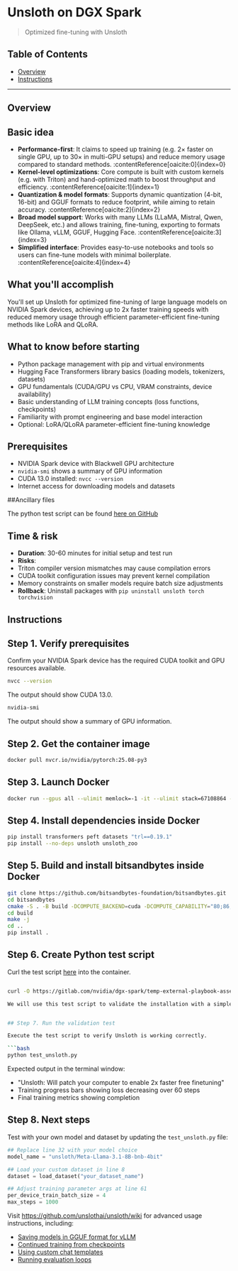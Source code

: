 # Unsloth on DGX Spark

> Optimized fine-tuning with Unsloth

## Table of Contents

- [Overview](#overview)
- [Instructions](#instructions)

---

## Overview

## Basic idea

- **Performance-first**: It claims to speed up training (e.g. 2× faster on single GPU, up to 30× in multi-GPU setups) and reduce memory usage compared to standard methods. :contentReference[oaicite:0]{index=0}  
- **Kernel-level optimizations**: Core compute is built with custom kernels (e.g. with Triton) and hand-optimized math to boost throughput and efficiency. :contentReference[oaicite:1]{index=1}  
- **Quantization & model formats**: Supports dynamic quantization (4-bit, 16-bit) and GGUF formats to reduce footprint, while aiming to retain accuracy. :contentReference[oaicite:2]{index=2}  
- **Broad model support**: Works with many LLMs (LLaMA, Mistral, Qwen, DeepSeek, etc.) and allows training, fine-tuning, exporting to formats like Ollama, vLLM, GGUF, Hugging Face. :contentReference[oaicite:3]{index=3}  
- **Simplified interface**: Provides easy-to-use notebooks and tools so users can fine-tune models with minimal boilerplate. :contentReference[oaicite:4]{index=4}  

## What you'll accomplish

You'll set up Unsloth for optimized fine-tuning of large language models on NVIDIA Spark devices, 
achieving up to 2x faster training speeds with reduced memory usage through efficient 
parameter-efficient fine-tuning methods like LoRA and QLoRA.

## What to know before starting

- Python package management with pip and virtual environments
- Hugging Face Transformers library basics (loading models, tokenizers, datasets)
- GPU fundamentals (CUDA/GPU vs CPU, VRAM constraints, device availability)
- Basic understanding of LLM training concepts (loss functions, checkpoints)
- Familiarity with prompt engineering and base model interaction
- Optional: LoRA/QLoRA parameter-efficient fine-tuning knowledge

## Prerequisites

- NVIDIA Spark device with Blackwell GPU architecture
- `nvidia-smi` shows a summary of GPU information
- CUDA 13.0 installed: `nvcc --version`
- Internet access for downloading models and datasets

##Ancillary files

The python test script can be found [here on GitHub](https://gitlab.com/nvidia/dgx-spark/temp-external-playbook-assets/dgx-spark-playbook-assets/-/blob/main/${MODEL}/assets/test_unsloth.py)


## Time & risk

- **Duration**: 30-60 minutes for initial setup and test run
- **Risks**: 
- Triton compiler version mismatches may cause compilation errors
- CUDA toolkit configuration issues may prevent kernel compilation
- Memory constraints on smaller models require batch size adjustments
- **Rollback**: Uninstall packages with `pip uninstall unsloth torch torchvision`

## Instructions

## Step 1. Verify prerequisites

Confirm your NVIDIA Spark device has the required CUDA toolkit and GPU resources available.

```bash
nvcc --version
```
The output should show CUDA 13.0.

```bash
nvidia-smi
```
The output should show a summary of GPU information.

## Step 2. Get the container image
```bash
docker pull nvcr.io/nvidia/pytorch:25.08-py3
```

## Step 3. Launch Docker
```bash
docker run --gpus all --ulimit memlock=-1 -it --ulimit stack=67108864 --entrypoint /usr/bin/bash --rm nvcr.io/nvidia/pytorch:25.08-py3
```

## Step 4. Install dependencies inside Docker

```bash
pip install transformers peft datasets "trl==0.19.1"
pip install --no-deps unsloth unsloth_zoo
```

## Step 5. Build and install bitsandbytes inside Docker
```bash
git clone https://github.com/bitsandbytes-foundation/bitsandbytes.git
cd bitsandbytes
cmake -S . -B build -DCOMPUTE_BACKEND=cuda -DCOMPUTE_CAPABILITY="80;86;87;89;90"
cd build
make -j
cd ..
pip install .
```

## Step 6. Create Python test script

Curl the test script [here](https://gitlab.com/nvidia/dgx-spark/temp-external-playbook-assets/dgx-spark-playbook-assets/-/blob/main/${MODEL}/assets/test_unsloth.py) into the container.

```bash

curl -O https://gitlab.com/nvidia/dgx-spark/temp-external-playbook-assets/dgx-spark-playbook-assets/-/blob/main/${MODEL}/assets/test_unsloth.py

We will use this test script to validate the installation with a simple fine-tuning task.


## Step 7. Run the validation test

Execute the test script to verify Unsloth is working correctly.

```bash
python test_unsloth.py
```

Expected output in the terminal window:
- "Unsloth: Will patch your computer to enable 2x faster free finetuning"
- Training progress bars showing loss decreasing over 60 steps
- Final training metrics showing completion

## Step 8. Next steps

Test with your own model and dataset by updating the `test_unsloth.py` file:

```python
## Replace line 32 with your model choice
model_name = "unsloth/Meta-Llama-3.1-8B-bnb-4bit"

## Load your custom dataset in line 8
dataset = load_dataset("your_dataset_name")

## Adjust training parameter args at line 61
per_device_train_batch_size = 4
max_steps = 1000
```

Visit https://github.com/unslothai/unsloth/wiki
for advanced usage instructions, including:
- [Saving models in GGUF format for vLLM](https://github.com/unslothai/unsloth/wiki#saving-to-gguf)
- [Continued training from checkpoints](https://github.com/unslothai/unsloth/wiki#loading-lora-adapters-for-continued-finetuning)
- [Using custom chat templates](https://github.com/unslothai/unsloth/wiki#chat-templates)
- [Running evaluation loops](https://github.com/unslothai/unsloth/wiki#evaluation-loop---also-fixes-oom-or-crashing)
